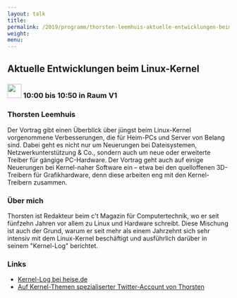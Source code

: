 ```yaml
---
layout: talk
title:
permalink: /2019/programm/thorsten-leemhuis-aktuelle-entwicklungen-beim-linux-kernel/
weight:
menu:
---
```

## Aktuelle Entwicklungen beim Linux-Kernel

### <img height = "32" src="../../../images/talk.svg"> 10:00 bis 10:50 in Raum V1

### Thorsten Leemhuis

Der Vortrag gibt einen Überblick über jüngst beim Linux-Kernel vorgenommene Verbesserungen, die für Heim-PCs und Server von Belang sind. Dabei geht es nicht nur um Neuerungen bei Dateisystemen, Netzwerkunterstützung & Co., sondern auch um neue oder erweiterte Treiber für gängige PC-Hardware. Der Vortrag geht auch auf einige Neuerungen bei Kernel-naher Software ein – etwa bei den quelloffenen 3D-Treibern für Grafikhardware, denn diese arbeiten eng mit den Kernel-Treibern zusammen.

### Über mich

Thorsten ist Redakteur beim c't Magazin für Computertechnik, wo er seit fünfzehn Jahren vor allem zu Linux und Hardware schreibt. Diese Mischung ist auch der Grund, warum er seit mehr als einem Jahrzehnt sich sehr intensiv mit dem Linux-Kernel beschäftigt und ausführlich darüber in seinem "Kernel-Log" berichtet.

### Links

- <a href="https://www.heise.de/thema/Kernel_Log" target="_blank">Kernel-Log bei heise.de</a>
- <a href="https://twitter.com/kernellogger" target="_blank">Auf Kernel-Themen spezialiserter Twitter-Account von Thorsten</a>